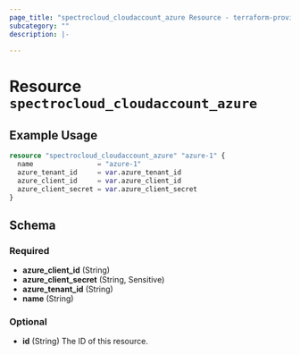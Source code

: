```yaml
---
page_title: "spectrocloud_cloudaccount_azure Resource - terraform-provider-spectrocloud"
subcategory: ""
description: |-
  
---
```


# Resource `spectrocloud_cloudaccount_azure`



## Example Usage

```terraform
resource "spectrocloud_cloudaccount_azure" "azure-1" {
  name                = "azure-1"
  azure_tenant_id     = var.azure_tenant_id
  azure_client_id     = var.azure_client_id
  azure_client_secret = var.azure_client_secret
}
```

## Schema

### Required

- **azure_client_id** (String)
- **azure_client_secret** (String, Sensitive)
- **azure_tenant_id** (String)
- **name** (String)

### Optional

- **id** (String) The ID of this resource.


